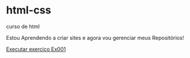 # html-css
 curso de html

Estou Aprendendo a criar sites e agora vou gerenciar meus Repositórios!

<a href="https://alanvinicius357.github.io/html-css/exercicios/ex001/index.html">Executar exercico Ex001